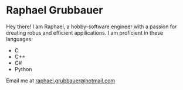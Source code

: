 # Raphael Grubbauer

Hey there! I am Raphael, a hobby-software engineer with a passion for creating robus and efficient appilications. I am
proficient in these languages: 
- C
- C++
- C#
- Python
  
Email me at [raphael.grubbauer@hotmail.com](mailto:raphael.grubbauer@hotmail.com)
